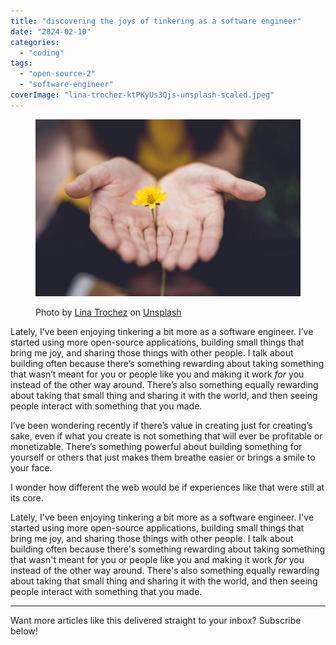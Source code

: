 ```yaml
---
title: "discovering the joys of tinkering as a software engineer"
date: "2024-02-10"
categories: 
  - "coding"
tags: 
  - "open-source-2"
  - "software-engineer"
coverImage: "lina-trochez-ktPKyUs3Qjs-unsplash-scaled.jpeg"
---
```


<figure>

![a pair of outstretched hands holding a yellow flower](images/lina-trochez-ktPKyUs3Qjs-unsplash-1024x684.jpeg)

<figcaption>

Photo by [Lina Trochez](https://unsplash.com/@lmtrochezz?utm_content=creditCopyText&utm_medium=referral&utm_source=unsplash) on [Unsplash](https://unsplash.com/photos/selective-focus-photography-of-woman-holding-yellow-petaled-flowers-ktPKyUs3Qjs?utm_content=creditCopyText&utm_medium=referral&utm_source=unsplash)

</figcaption>

</figure>

Lately, I’ve been enjoying tinkering a bit more as a software engineer. I’ve started using more open-source applications, building small things that bring me joy, and sharing those things with other people. I talk about building often because there’s something rewarding about taking something that wasn’t meant for you or people like you and making it work _for_ you instead of the other way around. There’s also something equally rewarding about taking that small thing and sharing it with the world, and then seeing people interact with something that you made.

I’ve been wondering recently if there’s value in creating just for creating’s sake, even if what you create is not something that will ever be profitable or monetizable. There’s something powerful about building something for yourself or others that just makes them breathe easier or brings a smile to your face.

I wonder how different the web would be if experiences like that were still at its core.

Lately, I've been enjoying tinkering a bit more as a software engineer. I've started using more open-source applications, building small things that bring me joy, and sharing those things with other people. I talk about building often because there's something rewarding about taking something that wasn't meant for you or people like you and making it work _for_ you instead of the other way around. There's also something equally rewarding about taking that small thing and sharing it with the world, and then seeing people interact with something that you made.

* * *

Want more articles like this delivered straight to your inbox? Subscribe below!
